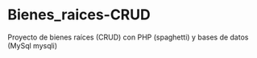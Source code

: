 # Bienes_raices-CRUD
Proyecto de bienes raíces (CRUD) con PHP (spaghetti) y bases de datos (MySql mysqli)
